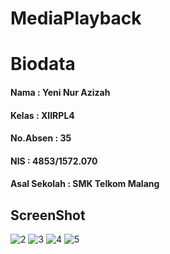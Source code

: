 # MediaPlayback

# Biodata 
#### Nama : Yeni Nur Azizah 
#### Kelas : XIIRPL4 
#### No.Absen : 35 
#### NIS : 4853/1572.070 
#### Asal Sekolah : SMK Telkom Malang

## ScreenShot

![2](https://user-images.githubusercontent.com/22220416/29509764-8b5d1f3c-8683-11e7-9b6f-350b93da7d52.PNG)
![3](https://user-images.githubusercontent.com/22220416/29509768-8b708e78-8683-11e7-87a2-2365c1290ca4.PNG)
![4](https://user-images.githubusercontent.com/22220416/29509766-8b5db50a-8683-11e7-808b-8a6344984e1b.PNG)
![5](https://user-images.githubusercontent.com/22220416/29509767-8b5e6a54-8683-11e7-9051-32f81d41b8d9.PNG)
